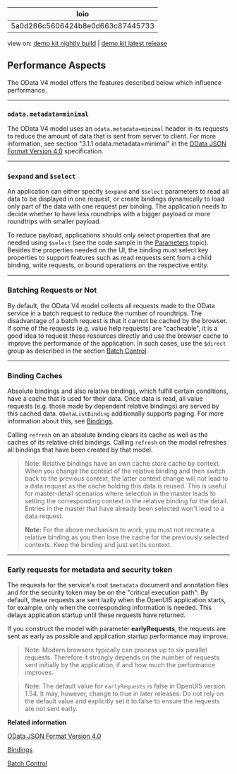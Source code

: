 <!-- loio5a0d286c5606424b8e0d663c87445733 -->

| loio |
| -----|
| 5a0d286c5606424b8e0d663c87445733 |

<div id="loio">

view on: [demo kit nightly build](https://openui5nightly.hana.ondemand.com/#/topic/5a0d286c5606424b8e0d663c87445733) | [demo kit latest release](https://openui5.hana.ondemand.com/#/topic/5a0d286c5606424b8e0d663c87445733)</div>

## Performance Aspects

The OData V4 model offers the features described below which influence performance.

***

### `odata.metadata=minimal`

The OData V4 model uses an `odata.metadata=minimal` header in its requests to reduce the amount of data that is sent from server to client. For more information, see section "3.1.1 odata.metadata=minimal" in the [OData JSON Format Version 4.0](http://docs.oasis-open.org/odata/odata-json-format/v4.0/os/odata-json-format-v4.0-os.html) specification.

***

### `$expand` and `$select`

An application can either specify `$expand` and `$select` parameters to read all data to be displayed in one request, or create bindings dynamically to load only part of the data with one request per binding. The application needs to decide whether to have less roundtrips with a bigger payload or more roundtrips with smaller payload.

To reduce payload, applications should only select properties that are needed using `$select` \(see the code sample in the [Parameters](Parameters_1ab4f62.md) topic\). Besides the properties needed on the UI, the binding must select key properties to support features such as read requests sent from a child binding, write requests, or bound operations on the respective entity.

***

### Batching Requests or Not

By default, the OData V4 model collects all requests made to the OData service in a batch request to reduce the number of roundtrips. The disadvantage of a batch request is that it cannot be cached by the browser. If some of the requests \(e.g. value help requests\) are "cacheable", it is a good idea to request these resources directly and use the browser cache to improve the performance of the application. In such cases, use the `$direct` group as described in the section [Batch Control](Batch_Control_74142a3.md).

***

### Binding Caches

Absolute bindings and also relative bindings, which fulfill certain conditions, have a cache that is used for their data. Once data is read, all value requests \(e.g. those made by dependent relative bindings\) are served by this cached data. `ODataListBinding` additionally supports paging. For more information about this, see [Bindings](Bindings_54e0ddf.md).

Calling `refresh` on an absolute binding clears its cache as well as the caches of its relative child bindings. Calling `refresh` on the model refreshes all bindings that have been created by that model.

> Note:
> Relative bindings have an own cache store cache by context. When you change the context of the relative binding and then switch back to the previous context, the latter context change will not lead to a data request as the cache holding this data is reused. This is useful for master-detail scenarios where selection in the master leads to setting the corresponding context in the relative binding for the detail. Entries in the master that have already been selected won't lead to a data request.
> 
> **Note:** For the above mechanism to work, you must not recreate a relative binding as you then lose the cache for the previously selected contexts. Keep the binding and just set its context.
> 
> 

***

<a name="loio5a0d286c5606424b8e0d663c87445733__section_uhx_xn4_cdb"/>

### Early requests for metadata and security token

The requests for the service's root `$metadata` document and annotation files and for the security token may be on the "critical execution path": By default, these requests are sent lazily when the OpenUI5 application starts, for example. only when the corresponding information is needed. This delays application startup until these requests have returned.

If you construct the model with parameter **earlyRequests**, the requests are sent as early as possible and application startup performance may improve.

> Note:
> Modern browsers typically can process up to six parallel requests. Therefore it strongly depends on the number of requests sent initially by the application, if and how much the performance improves.
> 
> 

> Note:
> The default value for `earlyRequests` is false in OpenUI5 version 1.54. It may, however, change to true in later releases: Do not rely on the default value and explicitly set it to false to ensure the requests are not sent early.
> 
> 

**Related information**  


[OData JSON Format Version 4.0](http://docs.oasis-open.org/odata/odata-json-format/v4.0/os/odata-json-format-v4.0-os.html)

[Bindings](Bindings_54e0ddf.md)

[Batch Control](Batch_Control_74142a3.md)

